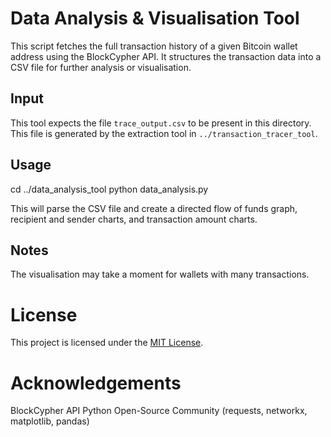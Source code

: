 # Data Analysis & Visualisation Tool
This script fetches the full transaction history of a given Bitcoin wallet address using the BlockCypher API. It structures the transaction data into a CSV file for further analysis or visualisation.

## Input
This tool expects the file `trace_output.csv` to be present in this directory. This file is generated by the extraction tool in `../transaction_tracer_tool`.

## Usage
cd ../data_analysis_tool
python data_analysis.py

This will parse the CSV file and create a directed flow of funds graph, recipient and sender charts, and transaction amount charts.

## Notes 
The visualisation may take a moment for wallets with many transactions.

# License
This project is licensed under the [MIT License](https://opensource.org/license/mit).

# Acknowledgements
BlockCypher API
Python Open-Source Community (requests, networkx, matplotlib, pandas)
